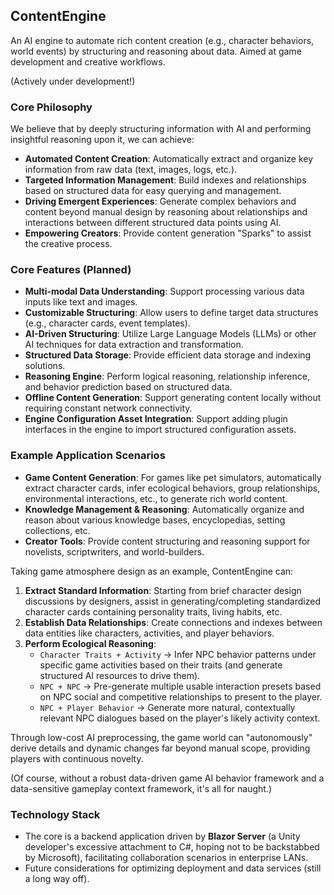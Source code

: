 ## ContentEngine
An AI engine to automate rich content creation (e.g., character behaviors, world events) by structuring and reasoning about data. Aimed at game development and creative workflows.

(Actively under development!)

### Core Philosophy

We believe that by deeply structuring information with AI and performing insightful reasoning upon it, we can achieve:

*   **Automated Content Creation**: Automatically extract and organize key information from raw data (text, images, logs, etc.).
*   **Targeted Information Management**: Build indexes and relationships based on structured data for easy querying and management.
*   **Driving Emergent Experiences**: Generate complex behaviors and content beyond manual design by reasoning about relationships and interactions between different structured data points using AI.
*   **Empowering Creators**: Provide content generation "Sparks" to assist the creative process.

### Core Features (Planned)

*   **Multi-modal Data Understanding**: Support processing various data inputs like text and images.
*   **Customizable Structuring**: Allow users to define target data structures (e.g., character cards, event templates).
*   **AI-Driven Structuring**: Utilize Large Language Models (LLMs) or other AI techniques for data extraction and transformation.
*   **Structured Data Storage**: Provide efficient data storage and indexing solutions.
*   **Reasoning Engine**: Perform logical reasoning, relationship inference, and behavior prediction based on structured data.
*   **Offline Content Generation**: Support generating content locally without requiring constant network connectivity.
*   **Engine Configuration Asset Integration**: Support adding plugin interfaces in the engine to import structured configuration assets.

### Example Application Scenarios

*   **Game Content Generation**: For games like pet simulators, automatically extract character cards, infer ecological behaviors, group relationships, environmental interactions, etc., to generate rich world content.
*   **Knowledge Management & Reasoning**: Automatically organize and reason about various knowledge bases, encyclopedias, setting collections, etc.
*   **Creator Tools**: Provide content structuring and reasoning support for novelists, scriptwriters, and world-builders.

Taking game atmosphere design as an example, ContentEngine can:

1.  **Extract Standard Information**: Starting from brief character design discussions by designers, assist in generating/completing standardized character cards containing personality traits, living habits, etc.
2.  **Establish Data Relationships**: Create connections and indexes between data entities like characters, activities, and player behaviors.
3.  **Perform Ecological Reasoning**:
    *   `Character Traits + Activity` -> Infer NPC behavior patterns under specific game activities based on their traits (and generate structured AI resources to drive them).
    *   `NPC + NPC` -> Pre-generate multiple usable interaction presets based on NPC social and competitive relationships to present to the player.
    *   `NPC + Player Behavior` -> Generate more natural, contextually relevant NPC dialogues based on the player's likely activity context.

Through low-cost AI preprocessing, the game world can "autonomously" derive details and dynamic changes far beyond manual scope, providing players with continuous novelty.

(Of course, without a robust data-driven game AI behavior framework and a data-sensitive gameplay context framework, it's all for naught.)

### Technology Stack

*   The core is a backend application driven by **Blazor Server** (a Unity developer's excessive attachment to C#, hoping not to be backstabbed by Microsoft), facilitating collaboration scenarios in enterprise LANs.
*   Future considerations for optimizing deployment and data services (still a long way off).
